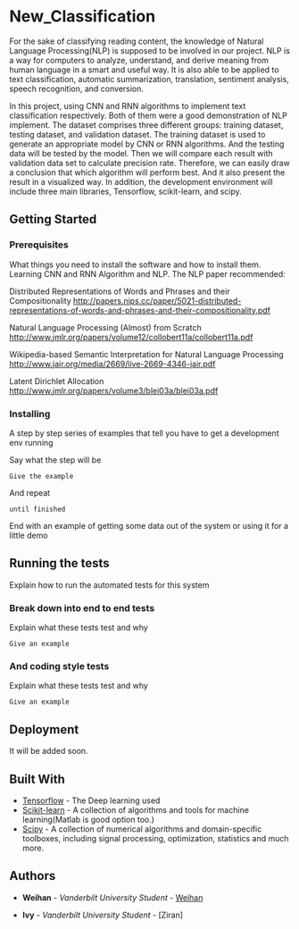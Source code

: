 # New_Classification
For the sake of classifying reading content, the knowledge of Natural Language
Processing(NLP) is supposed to be involved in our project. NLP is a way for computers to
analyze, understand, and derive meaning from human language in a smart and useful way.
It is also able to be applied to text classification, automatic summarization, translation,
sentiment analysis, speech recognition, and conversion.

In this project, using CNN and RNN algorithms to implement text classification
respectively. Both of them were a good demonstration of NLP implement. The dataset
comprises three different groups: training dataset, testing dataset, and validation dataset.
The training dataset is used to generate an appropriate model by CNN or RNN algorithms.
And the testing data will be tested by the model. Then we will compare each result with
validation data set to calculate precision rate. Therefore, we can easily draw a conclusion
that which algorithm will perform best. And it also present the result in a visualized
way. In addition, the development environment will include three main libraries,
Tensorflow, scikit-learn, and scipy.

## Getting Started



### Prerequisites

What things you need to install the software and how to install them. 
Learning CNN and RNN Algorithm and NLP. 
The NLP paper recommended:

Distributed Representations of Words and Phrases and their Compositionality 
http://papers.nips.cc/paper/5021-distributed-representations-of-words-and-phrases-and-their-compositionality.pdf

Natural Language Processing (Almost) from Scratch 
http://www.jmlr.org/papers/volume12/collobert11a/collobert11a.pdf

Wikipedia-based Semantic Interpretation for Natural Language Processing
http://www.jair.org/media/2669/live-2669-4346-jair.pdf

Latent Dirichlet Allocation
http://www.jmlr.org/papers/volume3/blei03a/blei03a.pdf

### Installing

A step by step series of examples that tell you have to get a development env running

Say what the step will be

```
Give the example
```

And repeat

```
until finished
```

End with an example of getting some data out of the system or using it for a little demo

## Running the tests

Explain how to run the automated tests for this system

### Break down into end to end tests

Explain what these tests test and why

```
Give an example
```

### And coding style tests

Explain what these tests test and why

```
Give an example
```

## Deployment

It will be added soon.

## Built With

* [Tensorflow](https://www.tensorflow.org/install/install_linux) - The Deep learning used
* [Scikit-learn](http://scikit-learn.org/stable/install.html) - A collection of algorithms and tools for machine learning(Matlab is good option too.) 
* [Scipy](https://www.scipy.org/install.html) - A collection of numerical algorithms and domain-specific toolboxes, including signal processing, optimization, statistics and much more.


## Authors

* **Weihan** - *Vanderbilt University Student* - [Weihan](https://github.com/wwtx9)

* **Ivy** - *Vanderbilt University Student* - [Ziran]




